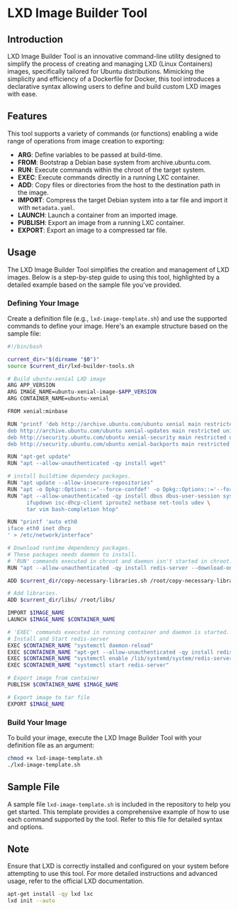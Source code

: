 # LXD Image Builder Tool

## Introduction
LXD Image Builder Tool is an innovative command-line utility designed to simplify the process of creating and managing LXD (Linux Containers) images, specifically tailored for Ubuntu distributions. Mimicking the simplicity and efficiency of a Dockerfile for Docker, this tool introduces a declarative syntax allowing users to define and build custom LXD images with ease.

## Features
This tool supports a variety of commands (or functions) enabling a wide range of operations from image creation to exporting:
- **ARG**: Define variables to be passed at build-time.
- **FROM**: Bootstrap a Debian base system from archive.ubuntu.com.
- **RUN**: Execute commands within the chroot of the target system.
- **EXEC**: Execute commands directly in a running LXC container.
- **ADD**: Copy files or directories from the host to the destination path in the image.
- **IMPORT**: Compress the target Debian system into a tar file and import it with `metadata.yaml`.
- **LAUNCH**: Launch a container from an imported image.
- **PUBLISH**: Export an image from a running LXC container.
- **EXPORT**: Export an image to a compressed tar file.


## Usage
The LXD Image Builder Tool simplifies the creation and management of LXD images. Below is a step-by-step guide to using this tool, highlighted by a detailed example based on the sample file you've provided.

### Defining Your Image
Create a definition file (e.g., `lxd-image-template.sh`) and use the supported commands to define your image. Here's an example structure based on the sample file:

```bash
#!/bin/bash

current_dir="$(dirname "$0")"
source $current_dir/lxd-builder-tools.sh

# Build ubuntu-xenial LXD image
ARG APP_VERSION
ARG IMAGE_NAME=ubuntu-xenial-image-$APP_VERSION
ARG CONTAINER_NAME=ubuntu-xenial

FROM xenial:minbase

RUN "printf 'deb http://archive.ubuntu.com/ubuntu xenial main restricted universe multiverse
deb http://archive.ubuntu.com/ubuntu xenial-updates main restricted universe multiverse
deb http://security.ubuntu.com/ubuntu xenial-security main restricted universe multiverse
deb http://security.ubuntu.com/ubuntu xenial-backports main restricted universe multiverse\n' > /etc/apt/sources.list"

RUN "apt-get update"
RUN "apt --allow-unauthenticated -qy install wget"

# install buildtime dependecy packages.
RUN "apt update --allow-insecure-repositories"
RUN "apt -o Dpkg::Options::='--force-confdef' -o Dpkg::Options::='--force-confnew' upgrade --allow-unauthenticated -qy"
RUN "apt --allow-unauthenticated -qy install dbus dbus-user-session systemd libsystemd-dev \
      ifupdown isc-dhcp-client iproute2 netbase net-tools udev \
      tar vim bash-completion htop"

RUN "printf 'auto eth0
iface eth0 inet dhcp
' > /etc/network/interface"

# Download runtime dependency packages.
# These packages needs daemon to install.
# 'RUN' commands executed in chroot and daemon isn't started in chroot.
RUN "apt --allow-unauthenticated -qy install redis-server --download-only"

ADD $current_dir/copy-necessary-libraries.sh /root/copy-necessary-libraries.sh

# Add libraries.
ADD $current_dir/libs/ /root/libs/

IMPORT $IMAGE_NAME
LAUNCH $IMAGE_NAME $CONTAINER_NAME

# 'EXEC' commands executed in running container and daemon is started.
# Install and Start redis-server
EXEC $CONTAINER_NAME "systemctl daemon-reload"
EXEC $CONTAINER_NAME "apt-get --allow-unauthenticated -qy install redis-server"
EXEC $CONTAINER_NAME "systemctl enable /lib/systemd/system/redis-server.service"
EXEC $CONTAINER_NAME "systemctl start redis-server"

# Export image from container
PUBLISH $CONTAINER_NAME $IMAGE_NAME

# Export image to tar file
EXPORT $IMAGE_NAME
```

### Build Your Image
To build your image, execute the LXD Image Builder Tool with your definition file as an argument:

```bash
chmod +x lxd-image-template.sh
./lxd-image-template.sh
```

## Sample File

A sample file `lxd-image-template.sh` is included in the repository to help you get started. This template provides a comprehensive example of how to use each command supported by the tool. Refer to this file for detailed syntax and options.

## Note
Ensure that LXD is correctly installed and configured on your system before attempting to use this tool. For more detailed instructions and advanced usage, refer to the official LXD documentation.

```bash
apt-get install -qy lxd lxc
lxd init --auto